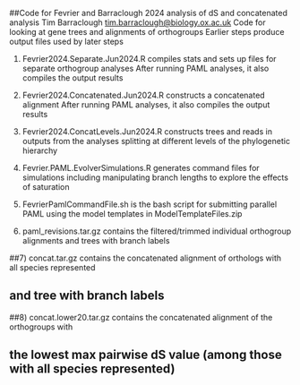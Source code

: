 ##Code for Fevrier and Barraclough 2024 analysis of dS and concatenated analysis
Tim Barraclough tim.barraclough@biology.ox.ac.uk
Code for looking at gene trees and alignments of orthogroups
Earlier steps produce output files used by later steps

1) Fevrier2024.Separate.Jun2024.R compiles stats and sets up files for separate orthogroup analyses
	 After running PAML analyses, it also compiles the output results

2) Fevrier2024.Concatenated.Jun2024.R constructs a concatenated alignment
	 After running PAML analyses, it also compiles the output results

3) Fevrier2024.ConcatLevels.Jun2024.R constructs trees and reads in outputs
	 from the analyses splitting at different levels of the phylogenetic hierarchy

4) Fevrier.PAML.EvolverSimulations.R generates command files for simulations
	 including manipulating branch lengths to explore the effects of saturation

5) FevrierPamlCommandFile.sh is the bash script for submitting parallel PAML 
   using the model templates in ModelTemplateFiles.zip

6) paml_revisions.tar.gz contains the filtered/trimmed individual orthogroup alignments
   and trees with branch labels

##7) concat.tar.gz contains the concatenated alignment of orthologs with all species represented
##   and tree with branch labels

##8) concat.lower20.tar.gz contains the concatenated alignment of the orthogroups with
##   the lowest max pairwise dS value (among those with all species represented)

